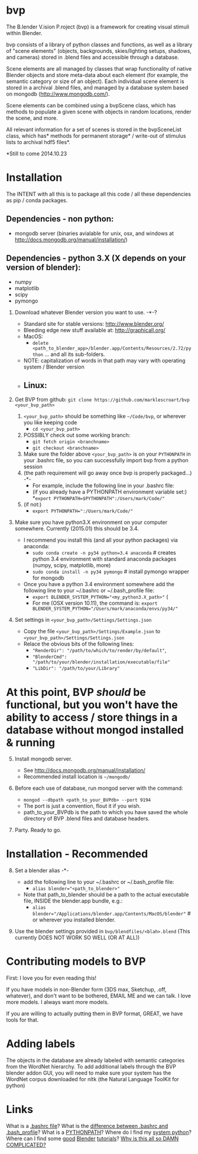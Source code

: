 bvp
===

The B.lender V.ision P.roject (bvp) is a framework for creating visual stimuli within Blender. 

bvp consists of a library of python classes and functions, as well as a library of "scene 
elements" (objects, backgrounds, skies/lighting setups, shadows, and cameras) stored in 
.blend files and accessible through a database.

Scene elements are all managed by classes that wrap functionality of native Blender 
objects and store meta-data about each element (for example, the semantic category or
size of an object). Each individual scene element is stored in a archival .blend files, 
and managed by a database system based on mongodb (http://www.mongodb.com/).

Scene elements can be combined using a bvpScene class, which has methods to populate a 
given scene with objects in random locations, render the scene, and more.

All relevant information for a set of scenes is stored in the bvpSceneList 
class, which has* methods for permanent storage* / write-out of stimulus lists to 
archival hdf5 files*. 

*Still to come 2014.10.23



Installation
============

The INTENT with all this is to package all this code / all these dependencies as pip / conda packages. 

## Dependencies - non python:
* mongodb server (binaries avialable for unix, osx, and windows at http://docs.mongodb.org/manual/installation/)

## Dependencies - python 3.X (X depends on your version of blender):
* numpy 
* matplotlib 
* scipy
* pymongo

1) Download whatever Blender version you want to use. -*-?
    * Standard site for stable versions: http://www.blender.org/
    * Bleeding edge new stuff available at: http://graphicall.org/
    * MacOS:
        - `delete <path_to_blender_app>/blender.app/Contents/Resources/2.72/python` ... and all its sub-folders.
    * NOTE: capitalization of words in that path may vary with operating system / Blender version
    * Linux:
        - 

2) Get BVP from github: `git clone https://github.com/marklescroart/bvp <your_bvp_path>`
    1. `<your_bvp_path>` should be something like `~/Code/bvp`, or wherever you like keeping code
        * `cd <your_bvp_path>`
    2. POSSIBLY check out some working branch:
        * `git fetch origin <branchname>`
        * `git checkout <branchname>`
    3. Make sure the folder above `<your_bvp_path>` is on your `PYTHONPATH` in your .bashrc file, so you can successfully import bvp from a python session
    4. (the path requirement will go away once bvp is properly packaged...) -*-
        * For example, include the following line in your .bashrc file:
        * (if you already have a PYTHONPATH environment variable set:)
            *`export PYTHONPATH=$PYTHONPATH":/Users/mark/Code/"`
    5. (if not:)
        * `export PYTHONPATH=":/Users/mark/Code/"`

3) Make sure you have python3.X environment on your computer somewhere. Currently (2015.01) this should be 3.4. 
    * I recommend you install this (and all your python packages) via anaconda:
        - `sudo conda create -n py34 python=3.4 anaconda`  # creates python 3.4 environment with standard anaconda packages (numpy, scipy, matplotlib, more)
        - `sudo conda install -n py34 pymongo` # install pymongo wrapper for mongodb
    * Once you have a python 3.4 environment somewhere add the following line to your ~/.bashrc or ~/.bash_profile file:
        - `export BLENDER_SYSTEM_PYTHON="<my_python3.X_path>"` (
        - For me (OSX version 10.11), the command is: `export BLENDER_SYSTEM_PYTHON="/Users/mark/anaconda/envs/py34/"`

4) Set settings in `<your_bvp_path>/Settings/Settings.json`
    * Copy the file `<your_bvp_path>/Settings/Example.json` to `<your_bvp_path>/Settings/Settings.json`
    * Relace the obvious bits of the following lines: 
        - `"RenderDir": "/path/to/which/to/render/by/default"`, 
        - `"BlenderCmd": "/path/to/your/blender/installation/executable/file"` 
        - `"LibDir": "/path/to/your/Library"` 

At this point, BVP *should* be functional, but you won't have the ability to access / store things in a database without mongod installed & running
===

5) Install mongodb server. 
    * See http://docs.mongodb.org/manual/installation/
    * Recommended install location is `~/mongodb/`

6) Before each use of database, run mongod server with the command: 
    * `mongod --dbpath <path_to_your_BVPdb> --port 9194`
    * The port is just a convention, flout it if you wish. 
    * path_to_your_BVPdb is the path to which you have saved the whole directory of BVP .blend files and database headers. 

7) Party. Ready to go.

Installation - Recommended
==========================
8) Set a blender alias -*-
    * add the following line to your ~/.bashrc or ~/.bash_profile file:
        - `alias blender="<path_to_blender>"`
    * Note that path_to_blender should be a path to the actual executable file, INSIDE the blender.app bundle, e.g.:
        - `alias blender="/Applications/blender.app/Contents/MacOS/blender"` # or wherever you installed blender.

9) Use the blender settings provided in `bvp/blendfiles/<blah>.blend` (This currently DOES NOT WORK SO WELL (OR AT ALL))

Contributing models to BVP
==========================
First: I love you for even reading this! 

If you have models in non-Blender form (3DS max, Sketchup, .off, whatever), and don't want to be bothered, EMAIL ME and we can talk. I love more models. I always want more models. 

If you are willing to actually putting them in BVP format, GREAT, we have tools for that. 


Adding labels
=============

The objects in the database are already labeled with semantic categories from the WordNet hierarchy. To add additional labels through the BVP blender addon GUI, you will need to make sure your system has the WordNet corpus downloaded for nltk (the Natural Language ToolKit for python)

Links 
=====
What is a [.bashrc file](http://unix.stackexchange.com/questions/129143/what-is-the-purpose-of-bashrc-and-how-does-it-work)?
What is the [difference between .bashrc and .bash_profile]()?
What is a [PYTHONPATH](http://stackoverflow.com/questions/19917492/how-to-use-pythonpath)?
Where do I find my [system python](https://wiki.python.org/moin/BeginnersGuide/Download)?
Where can I find some [good](http://www.blenderguru.com/) [Blender](http://www.blender.org/support/tutorials/) [tutorials](https://cgcookie.com/learn-blender/)? 
[Why is this all so DAMN COMPLICATED?](http://giphy.com/gifs/tantrum-sad-baby-13AXYJh2jDt2IE)